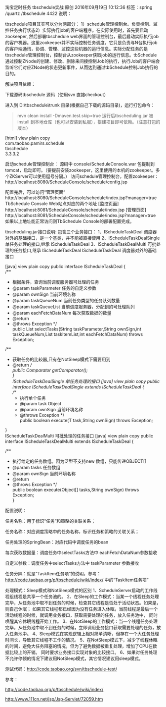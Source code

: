 淘宝定时任务 tbschedule实战
原创 2016年09月19日 10:12:36 标签：spring /quartz /tbschedule 4422
说明：

tbschedule项目其实可以分为两部分：
1）schedule管理控制台。负责控制、监控任务执行状态2）实际执行job的客户端程序。在实际使用时，首先要启动zookeeper, 然后部署tbschedule web界面的管理控制台，最后启动实际执行job的客户机器。这里zookeeper并不实际控制任务调度，它只是负责与N台执行job的客户端通讯，协调、管理、监控这些机器的运行信息。实际分配任务的是tbschedule管理控制台，控制台从zookeeper获取job的运行信息。tbSchedule通过控制ZNode的创建、修改、删除来间接控制Job的执行，执行Job的客户端会监听它们对应ZNode的状态更新事件，从而达到通过tbSchedule控制Job执行的目的。

解决项目依赖：

下载源码tbschedule 源码（使用svn 直接checkout）



进入到 D:\tbschedule\trunk 目录(根据自己下载的源码目录)，运行打包命令：
>mvn clean install -Dmaven.test.skip=true
运行后tbscheduling.jar 被install 到本地仓库（也可以安装到私服），搭建项目即可依赖。（注意打包的版本）

[html] view plain copy
<dependency>  
    <groupId>com.taobao.pamirs.schedule</groupId>  
    <artifactId>tbschedule</artifactId>  
    <version>3.3.3.2</version>  
</dependency>  

启动schedule管理控制台：
源码中 console/ScheduleConsole.war 包提制到tomcat，启动即可。（要提前安装zookeeper，这里使用的本机的zookeeper。多个ZKServer可以使用逗号分隔。）
访问schedule管理控制台，配置zookeeper：http://localhost:8080/ScheduleConsole/schedule/config.jsp



配置完后，可以访问“管理页面”
http://localhost:8080/ScheduleConsole/schedule/index.jsp?manager=true
TbSchedule Console Web站点对应的两个地址
[监控页面]       http://localhost:8081/ScheduleConsole/schedule/index.jsp
[管理页面]       http://localhost:8081/ScheduleConsole/schedule/index.jsp?manager=true
如果以上地址能正常访问则TbSchedule Console的部署配置完成。

tbscheduling.jar接口说明:
包含三个业务接口：
1、IScheduleTaskDeal 调度器对外的基础接口，是一个基类，并不能被直接使用
2、IScheduleTaskDealSingle 单任务处理的接口,继承 IScheduleTaskDeal
3、IScheduleTaskDealMulti 可批处理的任务接口,继承 IScheduleTaskDeal
IScheduleTaskDeal 调度器对外的基础接口

[java] view plain copy
public interface IScheduleTaskDeal<T> {  
/** 
 * 根据条件，查询当前调度服务器可处理的任务  
 * @param taskParameter 任务的自定义参数 
 * @param ownSign 当前环境名称 
 * @param taskQueueNum 当前任务类型的任务队列数量 
 * @param taskQueueList 当前调度服务器，分配到的可处理队列 
 * @param eachFetchDataNum 每次获取数据的数量 
 * @return 
 * @throws Exception 
 */  
public List<T> selectTasks(String taskParameter,String ownSign,int taskQueueNum,List<TaskItemDefine> taskItemList,int eachFetchDataNum) throws Exception;  
  
/** 
 * 获取任务的比较器,只有在NotSleep模式下需要用到 
 * @return 
 */  
public Comparator<T> getComparator();  
}  
IScheduleTaskDealSingle 单任务处理的接口
[java] view plain copy
public interface IScheduleTaskDealSingle<T> extends IScheduleTaskDeal<T> {  
  /** 
   * 执行单个任务 
   * @param task Object 
   * @param ownSign 当前环境名称 
   * @throws Exception 
   */  
  public boolean execute(T task,String ownSign) throws Exception;  
    
}   
IScheduleTaskDealMulti 可批处理的任务接口
[java] view plain copy
public interface IScheduleTaskDealMulti<T>  extends IScheduleTaskDeal<T> {  
   
/** 
 *  执行给定的任务数组。因为泛型不支持new 数组，只能传递OBJECT[] 
 * @param tasks 任务数组 
 * @param ownSign 当前环境名称 
 * @return 
 * @throws Exception 
 */  
  public boolean execute(Object[] tasks,String ownSign) throws Exception;  
}  


配置说明：



任务名称：用于标识“任务”和策略的关联关系；





任务名称：对应调度策略中的任务名称，标识任务和策略的关联关系；

任务处理的SpringBean：对应代码中调度任务的bean

每次获取数据量：调度任务中selectTasks方法中 eachFetchDataNum参数接收

自定义参数：调度任务中selectTasks方法中 taskParameter 参数接收

任务分隔：就是“TaskItem任务项”的说明，参考：http://code.taobao.org/p/tbschedule/wiki/index/  中的“TaskItem任务项”

处理模式：Sleep模式和NotSleep模式的区别
1、ScheduleServer启动的工作线程组线程是共享一个任务池的。
2、在Sleep的工作模式：当某一个线程任务处理完毕，从任务池中取不到任务的时候，检查其它线程是否处于活动状态。如果是，则自己休眠；
   如果其它线程都已经因为没有任务进入休眠，当前线程是最后一个活动线程的时候，就调用业务接口，获取需要处理的任务，放入任务池中，
   同时唤醒其它休眠线程开始工作。
3、在NotSleep的工作模式：当一个线程任务处理完毕，从任务池中取不到任务的时候，立即调用业务接口获取需要处理的任务，放入任务池中。
4、Sleep模式在实现逻辑上相对简单清晰，但存在一个大任务处理时间长，导致其它线程不工作的情况。
5、在NotSleep模式下，减少了线程休眠的时间，避免大任务阻塞的情况，但为了避免数据被重复处理，增加了CPU在数据比较上的开销。
   同时要求业务接口实现对象的比较接口。
6、如果对任务处理不允许停顿的情况下建议用NotSleep模式，其它情况建议用sleep模式。   



测试代码：http://code.taobao.org/svn/tbschedule-test/

参考：

http://code.taobao.org/p/tbschedule/wiki/index/

http://www.111cn.net/jsp/Jsp-Servlet/72059.htm
